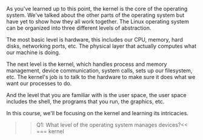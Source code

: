 As you've learned up to this point, the kernel is the core of the operating system. We've talked about the other parts of the operating system but have yet to show how they all work together. The Linux operating system can be organized into three different levels of abstraction.

The most basic level is hardware, this includes our CPU, memory, hard disks, networking ports, etc. The physical layer that actually computes what our machine is doing.

The next level is the kernel, which handles process and memory management, device communication, system calls, sets up our filesystem, etc. The kernel's job is to talk to the hardware to make sure it does what we want our processes to do. 

And the level that you are familiar with is the user space, the user space includes the shell, the programs that you run, the graphics, etc.

In this course, we'll be focusing on the kernel and learning its intricacies.

>>Q1: What level of the operating system manages devices?<<
=== kernel
